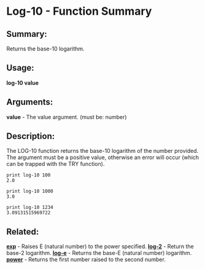 # Log-10 - Function Summary

## Summary:

Returns the base-10 logarithm.

## Usage:

**log-10 value**

## Arguments:

**value** - The value argument. (must be: number)

## Description:

The LOG-10 function returns the base-10 logarithm of the number provided. The argument must be a positive value, otherwise an error will occur (which can be trapped with the TRY function).

```
print log-10 100
2.0
```

```
print log-10 1000
3.0
```

```
print log-10 1234
3.09131515969722
```

## Related:

[**exp**](http://www.rebol.com/docs/words/wexp.html) - Raises E (natural number) to the power specified.
[**log-2**](http://www.rebol.com/docs/words/wlog-2.html) - Return the base-2 logarithm.
[**log-e**](http://www.rebol.com/docs/words/wlog-e.html) - Returns the base-E (natural number) logarithm.
[**power**](http://www.rebol.com/docs/words/wpower.html) - Returns the first number raised to the second number.